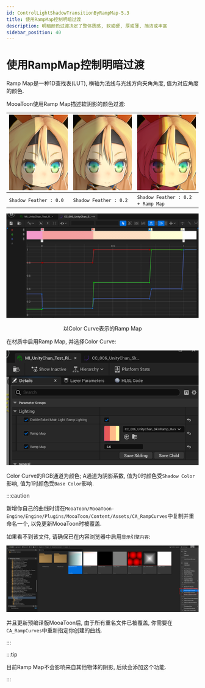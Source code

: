 ```yaml
---
id: ControlLightShadowTransitionByRampMap-5.3
title: 使用RampMap控制明暗过渡
description: 明暗颜色过渡决定了整体质感, 软或硬, 厚或薄, 简洁或丰富
sidebar_position: 40
---
```


# 使用RampMap控制明暗过渡

Ramp Map是一种1D查找表(LUT), 横轴为法线与光线方向夹角角度, 值为对应角度的颜色.

MooaToon使用Ramp Map描述软阴影的颜色过渡:

| ![image-20230501145706172](./assets/image-20230501145706172.png) | ![image-20230501145755696](./assets/image-20230501145755696.png) | ![image-20230501145827196](./assets/image-20230501145827196.png) |
| ------------------------------------------------------------ | ------------------------------------------------------------ | ------------------------------------------------------------ |
| `Shadow Feather : 0.0`                                       | `Shadow Feather : 0.2`                                       | `Shadow Feather : 0.2 + Ramp Map`                            |

![image-20230501182829091](./assets/image-20230501182829091.png)<center>以Color Curve表示的Ramp Map</center>

在材质中启用Ramp Map, 并选择Color Curve:

![image-20230501192139545](./assets/image-20230501192139545.png)

Color Curve的RGB通道为颜色; A通道为阴影系数, 值为0时颜色受`Shadow Color`影响, 值为1时颜色受`Base Color`影响.

:::caution

新增你自己的曲线时请在`MooaToon/MooaToon-Engine/Engine/Plugins/MooaToon/Content/Assets/CA_RampCurves`中复制并重命名一个, 以免更新MooaToon时被覆盖.

如果看不到该文件, 请确保已在内容浏览器中启用`显示引擎内容`:

![image-20230416164527502](./assets/image-20230416164527502.png)

并且更新预编译版MooaToon后, 由于所有重名文件已被覆盖, 你需要在`CA_RampCurves`中重新指定你创建的曲线.

:::

:::tip

目前Ramp Map不会影响来自其他物体的阴影, 后续会添加这个功能.

:::
